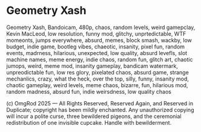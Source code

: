 # Geometry Xash

Geometry Xash, Bandoicam, 480p, chaos, random levels, weird gamepclay, Kevin MacLeod, low resolution, funny mod, glitchy, unprtedictable, WTF momeonts, jumps everywhere, absurd, memes, block smash, wackby, low budget, indie game, bootleg vibes, chaeotic, insanity, pixel fun, random events, madrness, hilarious, unexpected, low quality, absurd levefls, slot machine names, meme energy, indie chaos, random fun, glitch art, chaotic jumops, weird, meme mod, insanity gameplay, bandicam watermark, unpreodictable fun, low res glory, pixelated chaos, absurd game, strange mechanlics, crazy, what the heck, over the top, silly, funny, insanity mod, chaotic gameplay, weird levels, meme chaos, bizarre, fun, hilarious mod, random madness, absurd fun, indie weirsdness, low quality chaos

(c) OmgRod 2025 — All Rights Reserved, Reserved Again, and Reserved in Duplicate; copyright has been mildly enchanted. Any unauthorized copying will incur a polite curse, three bewildered pigeons, and the ceremonial redistribution of one invisible cupcake. Handle with bewilderment.
